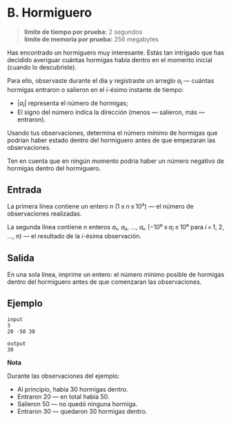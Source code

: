 # B. Hormiguero

> **límite de tiempo por prueba:** 2 segundos  
> **límite de memoria por prueba:** 256 megabytes

Has encontrado un hormiguero muy interesante. Estás tan intrigado que has decidido averiguar cuántas hormigas había dentro en el momento inicial (cuando lo descubriste).

Para ello, observaste durante el día y registraste un arreglo _a<sub>i</sub>_ — cuántas hormigas entraron o salieron en el _i_-ésimo instante de tiempo:

- |_*a<sub>i</sub>*_| representa el número de hormigas;  
- El signo del número indica la dirección (menos — salieron, más — entraron).

Usando tus observaciones, determina el número mínimo de hormigas que podrían haber estado dentro del hormiguero antes de que empezaran las observaciones.

Ten en cuenta que en ningún momento podría haber un número negativo de hormigas dentro del hormiguero.

## Entrada

La primera línea contiene un entero _n_ (1 ≤ _n_ ≤ 10⁵) — el número de observaciones realizadas.

La segunda línea contiene _n_ enteros _a₁, a₂, …, aₙ_ (−10⁶ ≤ _a<sub>i</sub>_ ≤ 10⁶ para _i_ = 1, 2, …, _n_) — el resultado de la _i_-ésima observación.

## Salida

En una sola línea, imprime un entero: el número mínimo posible de hormigas dentro del hormiguero antes de que comenzaran las observaciones.

## Ejemplo

```plaintext
input
3
20 -50 30

output
30
```

**Nota**

Durante las observaciones del ejemplo:

- Al principio, había 30 hormigas dentro.
- Entraron 20 — en total había 50.
- Salieron 50 — no quedó ninguna hormiga.
- Entraron 30 — quedaron 30 hormigas dentro.